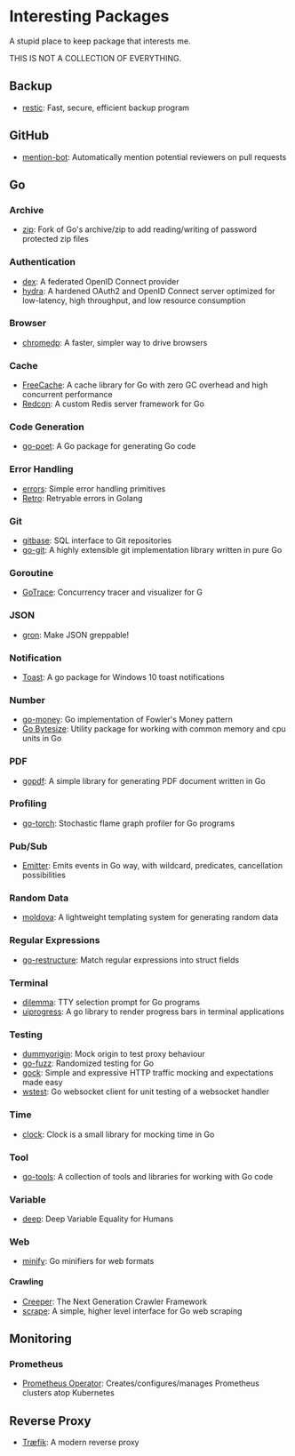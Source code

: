 # Interesting Packages

A stupid place to keep package that interests me. 

THIS IS NOT A COLLECTION OF EVERYTHING.

## Backup

- [restic](https://github.com/restic/restic): Fast, secure, efficient backup program

## GitHub

- [mention-bot](https://github.com/facebook/mention-bot): Automatically mention potential reviewers on pull requests

## Go

### Archive

- [zip](https://github.com/alexmullins/zip): Fork of Go's archive/zip to add reading/writing of password protected zip files

### Authentication

- [dex](https://github.com/coreos/dex): A federated OpenID Connect provider
- [hydra](https://github.com/ory/hydra): A hardened OAuth2 and OpenID Connect server optimized for low-latency, high throughput, and low resource consumption

### Browser

- [chromedp](https://github.com/chromedp/chromedp): A faster, simpler way to drive browsers

### Cache

- [FreeCache](https://github.com/coocood/freecache): A cache library for Go with zero GC overhead and high concurrent performance
- [Redcon](https://github.com/tidwall/redcon): A custom Redis server framework for Go

### Code Generation

- [go-poet](https://github.com/dpolansky/go-poet): A Go package for generating Go code

### Error Handling

- [errors](https://github.com/pkg/errors): Simple error handling primitives
- [Retro](https://github.com/codeship/go-retro): Retryable errors in Golang

### Git

- [gitbase](https://github.com/src-d/gitbase): SQL interface to Git repositories
- [go-git](https://github.com/src-d/go-git): A highly extensible git implementation library written in pure Go

### Goroutine

- [GoTrace](https://github.com/divan/gotrace): Concurrency tracer and visualizer for G

### JSON

- [gron](https://github.com/tomnomnom/gron): Make JSON greppable!

### Notification

- [Toast](https://github.com/go-toast/toast): 
A go package for Windows 10 toast notifications

### Number

- [go-money](https://github.com/Rhymond/go-money): Go implementation of Fowler's Money pattern
- [Go Bytesize](https://github.com/zpatrick/go-bytesize): Utility package for working with common memory and cpu units in Go

### PDF

- [gopdf](https://github.com/signintech/gopdf): A simple library for generating PDF document written in Go

### Profiling

- [go-torch](https://github.com/uber/go-torch): Stochastic flame graph profiler for Go programs

### Pub/Sub

- [Emitter](https://github.com/olebedev/emitter): Emits events in Go way, with wildcard, predicates, cancellation possibilities

### Random Data

- [moldova](https://github.com/StabbyCutyou/moldova): A lightweight templating system for generating random data

### Regular Expressions

- [go-restructure](https://github.com/alexflint/go-restructure): Match regular expressions into struct fields

### Terminal

- [dilemma](https://github.com/robbiev/dilemma): TTY selection prompt for Go programs
- [uiprogress](https://github.com/gosuri/uiprogress): A go library to render progress bars in terminal applications

### Testing

- [dummyorigin](https://github.com/turbobytes/dummyorigin): Mock origin to test proxy behaviour
- [go-fuzz](https://github.com/dvyukov/go-fuzz): Randomized testing for Go
- [gock](https://github.com/h2non/gock): Simple and expressive HTTP traffic mocking and expectations made easy
- [wstest](https://github.com/posener/wstest): Go websocket client for unit testing of a websocket handler

### Time

- [clock](https://github.com/benbjohnson/clock): Clock is a small library for mocking time in Go

### Tool

- [go-tools](https://github.com/dominikh/go-tools): A collection of tools and libraries for working with Go code

### Variable

- [deep](https://github.com/go-test/deep): Deep Variable Equality for Humans

### Web

- [minify](https://github.com/tdewolff/minify): Go minifiers for web formats

#### Crawling

- [Creeper](https://github.com/wspl/creeper): The Next Generation Crawler Framework
- [scrape](https://github.com/yhat/scrape): A simple, higher level interface for Go web scraping

## Monitoring

### Prometheus

- [Prometheus Operator](https://github.com/coreos/prometheus-operator): Creates/configures/manages Prometheus clusters atop Kubernetes

## Reverse Proxy

- [Træfik](https://github.com/containous/traefik): A modern reverse proxy
